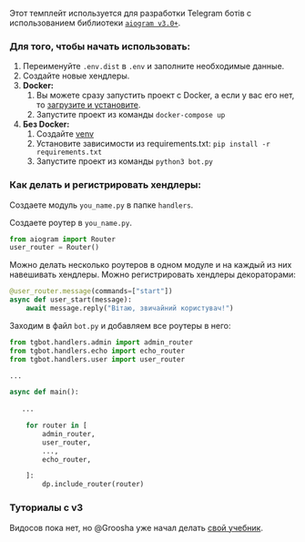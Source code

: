 Этот темплейт используется для разработки Telegram ботів с использованием библиотеки [`aiogram v3.0+`](https://github.com/aiogram/aiogram/tree/dev-3.x).

### Для того, чтобы начать использовать:
1. Переименуйте `.env.dist` в `.env` и заполните необходимые данные.
2. Создайте новые хендлеры.
3. **Docker:**
   1. Вы можете сразу запустить проект с Docker, а если у вас его нет, то [загрузите и установите](https://docs.docker.com/get-docker/).
   2. Запустите проект из команды `docker-compose up`
4. **Без Docker:**
   1. Создайте [venv](https://docs.python.org/3/library/venv.html)
   2. Установите зависимости из requirements.txt: `pip install -r requirements.txt`
   3. Запустите проект из команды `python3 bot.py`


### Как делать и регистрировать хендлеры:
Создаете модуль `you_name.py` в папке `handlers`.

Создаете роутер в `you_name.py`.
```python
from aiogram import Router
user_router = Router()
```
Можно делать несколько роутеров в одном модуле и на каждый из них навешивать хендлеры.
Можно регистрировать хендлеры декораторами:
```python
@user_router.message(commands=["start"])
async def user_start(message):
    await message.reply("Вітаю, звичайний користувач!")
```

Заходим в файл `bot.py` и добавляем все роутеры в него:
```python
from tgbot.handlers.admin import admin_router
from tgbot.handlers.echo import echo_router
from tgbot.handlers.user import user_router

...

async def main():
   
   ...

    for router in [
        admin_router,
        user_router,
        ...,
        echo_router,

    ]:
        dp.include_router(router)
```

### Туториалы с v3
Видосов пока нет, но @Groosha уже начал делать [свой учебник](https://groosha.2038.io/telegram-tutorial-2/).
